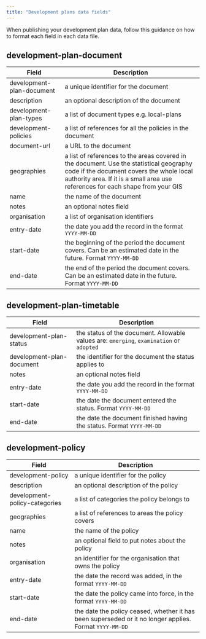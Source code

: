 ```yaml
---
title: "Development plans data fields"
---
```


When publishing your development plan data, follow this guidance on how to format each field in each data file.

## development-plan-document

Field  | Description
------------- | -------------
development-plan-document  | a unique identifier for the document
description  | an optional description of the document
development-plan-types | a list of document types e.g. local-plans
development-policies | a list of references for all the policies in the document
document-url | a URL to the document
geographies | a list of references to the areas covered in the document. Use the statistical geography code if the document covers the whole local authority area. If it is a small area use references for each shape from your GIS
name | the name of the document
notes | an optional notes field
organisation | a list of organisation identifiers
entry-date | the date you add the record in the format `YYYY-MM-DD`
start-date | the beginning of the period the document covers. Can be an estimated date in the future. Format `YYYY-MM-DD`
end-date | the end of the period the document covers. Can be an estimated date in the future. Format `YYYY-MM-DD`

## development-plan-timetable

Field  | Description
------------- | -------------
development-plan-status | the status of the document. Allowable values are: `emerging`, `examination` or `adopted`
development-plan-document | the identifier for the document the status applies to
notes | an optional notes field
entry-date | the date you add the record in the format `YYYY-MM-DD`
start-date | the date the document entered the status. Format `YYYY-MM-DD`
end-date | the date the document finished having the status. Format `YYYY-MM-DD`

## development-policy

Field  | Description
------------- | -------------
development-policy | a unique identifier for the policy
description | an optional description of the policy
development-policy-categories | a list of categories the policy belongs to
geographies | a list of references to areas the policy covers
name | the name of the policy
notes | an optional field to put notes about the policy
organisation | an identifier for the organisation that owns the policy
entry-date | the date the record was added, in the format `YYYY-MM-DD`
start-date | the date the policy came into force, in the format `YYYY-MM-DD`
end-date | the date the policy ceased, whether it has been superseded or it no longer applies. Format `YYYY-MM-DD`

